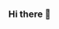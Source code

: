 ### Hi there 👋

<!--
**baranidharang/baranidharang** is a ✨ _special_ ✨ repository because its `README.md` (this file) appears on your GitHub profile.

Short glimpse about me !

- 🔭 I’m currently studying at Government College of Technology, Coimbatore
- 🌱 I’m currently learning Flutter App Development
- 💬 Try not asking me about Hybrid Applications ;)
- 📫 Wanna Reach me?
    --Mail: baranidharang23@gmail.com
    --Contact: 9003324290
    --Linkedin: https://www.linkedin.com/in/baranidharan-g-217483204
- ⚡ Fun fact: Feeling apathetic leads to apathy overflow...
